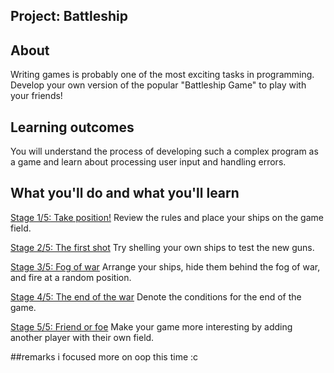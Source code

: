 ## Project: Battleship


## About

Writing games is probably one of the most exciting tasks in programming. Develop your own version of the popular "Battleship Game" to play with your friends!

## Learning outcomes

You will understand the process of developing such a complex program as a game and learn about processing user input and handling errors.

## What you'll do and what you'll learn


[Stage 1/5: Take position!](https://hyperskill.org/projects/125/stages/663/implement)
Review the rules and place your ships on the game field.


[Stage 2/5: The first shot](https://hyperskill.org/projects/125/stages/664/implement)
Try shelling your own ships to test the new guns.

[Stage 3/5: Fog of war](https://hyperskill.org/projects/125/stages/665/implement)
Arrange your ships, hide them behind the fog of war, and fire at a random position.

[Stage 4/5: The end of the war](https://hyperskill.org/projects/125/stages/666/implement)
Denote the conditions for the end of the game.

[Stage 5/5: Friend or foe](https://hyperskill.org/projects/125/stages/667/implement)
Make your game more interesting by adding another player with their own field.  

##remarks
i focused more on oop this time :c
